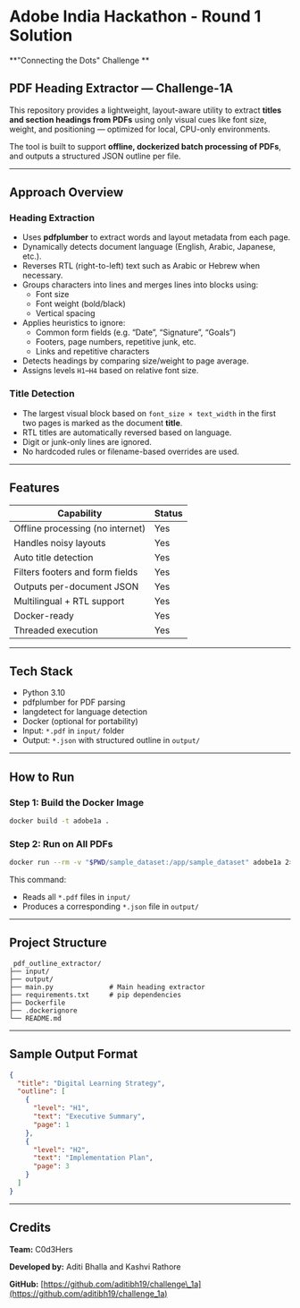 # Adobe India Hackathon - Round 1 Solution
**"Connecting the Dots" Challenge **

## PDF Heading Extractor — Challenge-1A

This repository provides a lightweight, layout-aware utility to extract **titles and section headings from PDFs** using only visual cues like font size, weight, and positioning — optimized for local, CPU-only environments.

The tool is built to support **offline, dockerized batch processing of PDFs**, and outputs a structured JSON outline per file.

---

## Approach Overview

### Heading Extraction

- Uses **pdfplumber** to extract words and layout metadata from each page.
- Dynamically detects document language (English, Arabic, Japanese, etc.).
- Reverses RTL (right-to-left) text such as Arabic or Hebrew when necessary.
- Groups characters into lines and merges lines into blocks using:
  - Font size  
  - Font weight (bold/black)  
  - Vertical spacing
- Applies heuristics to ignore:
  - Common form fields (e.g. “Date”, “Signature”, “Goals”)  
  - Footers, page numbers, repetitive junk, etc.  
  - Links and repetitive characters
- Detects headings by comparing size/weight to page average.  
- Assigns levels `H1`–`H4` based on relative font size.

### Title Detection

- The largest visual block based on `font_size × text_width` in the first two pages is marked as the document **title**.
- RTL titles are automatically reversed based on language.
- Digit or junk-only lines are ignored.
- No hardcoded rules or filename-based overrides are used.

---

## Features

| Capability                       | Status |
| -------------------------------- | ------ |
| Offline processing (no internet) | Yes    |
| Handles noisy layouts            | Yes    |
| Auto title detection             | Yes    |
| Filters footers and form fields  | Yes    |
| Outputs per-document JSON        | Yes    |
| Multilingual + RTL support       | Yes    |
| Docker-ready                     | Yes    |
| Threaded execution               | Yes    |

---

## Tech Stack

- Python 3.10  
- pdfplumber for PDF parsing  
- langdetect for language detection  
- Docker (optional for portability)  
- Input: `*.pdf` in `input/` folder  
- Output: `*.json` with structured outline in `output/`

---

## How to Run

### Step 1: Build the Docker Image

```bash
docker build -t adobe1a .
````

### Step 2: Run on All PDFs

```bash
docker run --rm -v "$PWD/sample_dataset:/app/sample_dataset" adobe1a 2>$null
```

This command:

* Reads all `*.pdf` files in `input/`
* Produces a corresponding `*.json` file in `output/`

---

## Project Structure

```
 pdf_outline_extractor/
├── input/
├── output/
├── main.py              # Main heading extractor
├── requirements.txt     # pip dependencies
├── Dockerfile
├── .dockerignore
└── README.md
```

---

## Sample Output Format

```json
{
  "title": "Digital Learning Strategy",
  "outline": [
    {
      "level": "H1",
      "text": "Executive Summary",
      "page": 1
    },
    {
      "level": "H2",
      "text": "Implementation Plan",
      "page": 3
    }
  ]
}
```

---

## Credits

**Team:** C0d3Hers

**Developed by:** Aditi Bhalla and Kashvi Rathore

**GitHub:** [https://github.com/aditibh19/challenge\_1a](https://github.com/aditibh19/challenge_1a)

